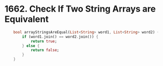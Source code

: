 # 1662. Check If Two String Arrays are Equivalent

<!-- solution -->
```dart
    bool arrayStringsAreEqual(List<String> word1, List<String> word2) {
        if (word1.join() == word2.join()) {
            return true;
        } else {
            return false;
        }
    }

```